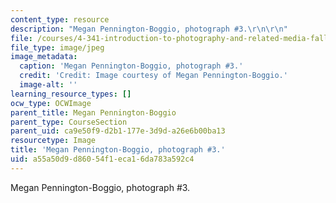 ```yaml
---
content_type: resource
description: "Megan Pennington-Boggio, photograph #3.\r\n\r\n"
file: /courses/4-341-introduction-to-photography-and-related-media-fall-2007/a55a50d9d86054f1eca16da783a592c4_boggio3.jpg
file_type: image/jpeg
image_metadata:
  caption: 'Megan Pennington-Boggio, photograph #3.'
  credit: 'Credit: Image courtesy of Megan Pennington-Boggio.'
  image-alt: ''
learning_resource_types: []
ocw_type: OCWImage
parent_title: Megan Pennington-Boggio
parent_type: CourseSection
parent_uid: ca9e50f9-d2b1-177e-3d9d-a26e6b00ba13
resourcetype: Image
title: 'Megan Pennington-Boggio, photograph #3.'
uid: a55a50d9-d860-54f1-eca1-6da783a592c4
---
```

Megan Pennington-Boggio, photograph #3.



